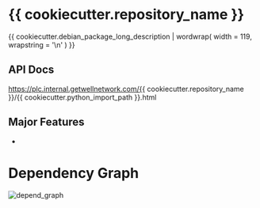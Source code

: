 
# {{ cookiecutter.repository_name }}

{{ cookiecutter.debian_package_long_description | wordwrap( width = 119, wrapstring = '\n' ) }}

## API Docs

https://plc.internal.getwellnetwork.com/{{ cookiecutter.repository_name }}/{{ cookiecutter.python_import_path }}.html

## Major Features

* 

# Dependency Graph

![depend_graph](depend_graph.png)

